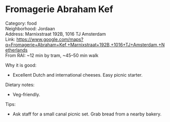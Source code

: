 # Fromagerie Abraham Kef

Category: food  
Neighborhood: Jordaan  
Address: Marnixstraat 192B, 1016 TJ Amsterdam  
Link: https://www.google.com/maps?q=Fromagerie+Abraham+Kef,+Marnixstraat+192B,+1016+TJ+Amsterdam,+Netherlands  
From RAI: ~12 min by tram, ~45–50 min walk

Why it is good:
- Excellent Dutch and international cheeses. Easy picnic starter.

Dietary notes:
- Veg-friendly.

Tips:
- Ask staff for a small canal picnic set. Grab bread from a nearby bakery. 
